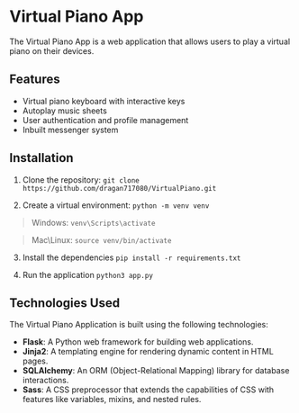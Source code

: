 # Virtual Piano App

The Virtual Piano App is a web application that allows users to play a virtual piano on their devices.

## Features

- Virtual piano keyboard with interactive keys
- Autoplay music sheets
- User authentication and profile management
- Inbuilt messenger system

## Installation

1. Clone the repository:
```git clone https://github.com/dragan717080/VirtualPiano.git```

2. Create a virtual environment: `python -m venv venv`

> Windows: `venv\Scripts\activate`

> Mac\Linux: `source venv/bin/activate`

3. Install the dependencies `pip install -r requirements.txt`

4. Run the application `python3 app.py`

## Technologies Used

The Virtual Piano Application is built using the following technologies:

- **Flask**: A Python web framework for building web applications.
- **Jinja2**: A templating engine for rendering dynamic content in HTML pages.
- **SQLAlchemy**: An ORM (Object-Relational Mapping) library for database interactions.
- **Sass**: A CSS preprocessor that extends the capabilities of CSS with features like variables, mixins, and nested rules.
